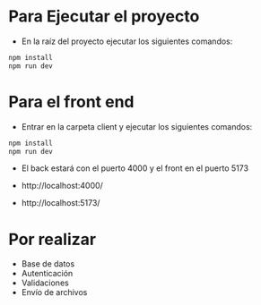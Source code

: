 # Para Ejecutar el proyecto

- En la raíz del proyecto ejecutar los siguientes comandos:

```bash
npm install
npm run dev
```

# Para el front end
- Entrar en la carpeta client y ejecutar los siguientes comandos:

```bash
npm install
npm run dev
```

- El back estará con el puerto 4000 y el front en el puerto 5173

- http://localhost:4000/
- http://localhost:5173/




# Por realizar
- Base de datos
- Autenticación
- Validaciones
- Envío de archivos